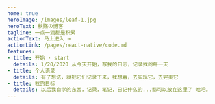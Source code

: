 ```yaml
---
home: true
heroImage: /images/leaf-1.jpg
heroText: 秋殇の博客
tagline: 一点一滴都是积累
actionText: 马上进入 →
actionLink: /pages/react-native/code.md
features:
- title: 开始 · start
  details: 1/20/2020 从今天开始，写我的日志，记录我的每一天
- title: 个人语录
  details: 有了想法，就把它们记录下来，我想着，去实现它，去完美它
- title: 我的目标
  details: 以后我自学的东西，记录，笔记，日记什么的...都可以放在这里了 哈哈。
---
```

<!-- 
<ClientOnly>
  <BottomData/>
</ClientOnly> -->
